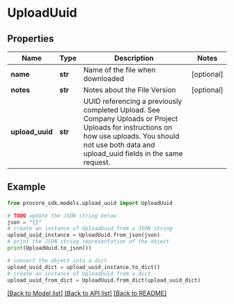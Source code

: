 # UploadUuid


## Properties

Name | Type | Description | Notes
------------ | ------------- | ------------- | -------------
**name** | **str** | Name of the file when downloaded | [optional] 
**notes** | **str** | Notes about the File Version | [optional] 
**upload_uuid** | **str** | UUID referencing a previously completed Upload. See Company Uploads or Project Uploads for instructions on how use uploads. You should not use both data and upload_uuid fields in the same request. | 

## Example

```python
from procore_sdk.models.upload_uuid import UploadUuid

# TODO update the JSON string below
json = "{}"
# create an instance of UploadUuid from a JSON string
upload_uuid_instance = UploadUuid.from_json(json)
# print the JSON string representation of the object
print(UploadUuid.to_json())

# convert the object into a dict
upload_uuid_dict = upload_uuid_instance.to_dict()
# create an instance of UploadUuid from a dict
upload_uuid_from_dict = UploadUuid.from_dict(upload_uuid_dict)
```
[[Back to Model list]](../README.md#documentation-for-models) [[Back to API list]](../README.md#documentation-for-api-endpoints) [[Back to README]](../README.md)


